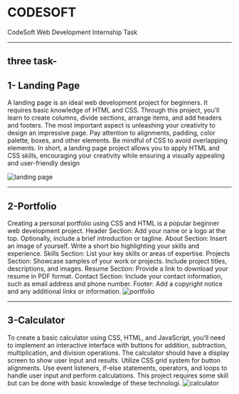 # CODESOFT
 CodeSoft Web Development Internship Task 
 __________________________________________________________________________
 three task-
 --------------------------------------------------------------------------
 1- Landing Page
-------------------------------------------------------------------------
A landing page is an ideal web development project for beginners. It requires basic
knowledge of HTML and CSS. Through this project, you'll learn to create columns, divide
sections, arrange items, and add headers and footers. The most important aspect is
unleashing your creativity to design an impressive page. Pay attention to alignments,
padding, color palette, boxes, and other elements. Be mindful of CSS to avoid overlapping
elements. In short, a landing page project allows you to apply HTML and CSS skills,
encouraging your creativity while ensuring a visually appealing and user-friendly design


![landing page](https://github.com/Aaruu1709/CODESOFT/assets/102209037/d586ecb5-b2fd-4fc3-817d-91ff4b3bbde5)

---------------------------------------------------------------------------------- 
 2-Portfolio
 ----------------------------------------------------------------------------------
 Creating a personal portfolio using CSS and HTML is a popular beginner web development
project.
Header Section: Add your name or a logo at the top.
Optionally, include a brief introduction or tagline.
About Section: Insert an image of yourself.
Write a short bio highlighting your skills and experience.
Skills Section: List your key skills or areas of expertise.
Projects Section: Showcase samples of your work or projects.
Include project titles, descriptions, and images.
Resume Section: Provide a link to download your resume in PDF format.
Contact Section: Include your contact information, such as email address and phone
number.
Footer: Add a copyright notice and any additional links or information.
![portfolio](https://github.com/Aaruu1709/CODESOFT/assets/102209037/2efcd6ea-4e00-4d6e-a2e6-f476d4b439c6)




--------------------------------------------------------------------------------------
 3-Calculator
-------------------------------------------------------------------------------------
To create a basic calculator using CSS, HTML, and JavaScript, you'll need to implement an
interactive interface with buttons for addition, subtraction, multiplication, and division
operations. The calculator should have a display screen to show user input and results. Utilize
CSS grid system for button alignments. Use event listeners, if-else statements, operators, and
loops to handle user input and perform calculations. This project requires some skill but can be
done with basic knowledge of these technologi.
![calculator](https://github.com/Aaruu1709/CODESOFT/assets/102209037/9b18988b-cac0-45b8-9c26-8c529262dc5a)
